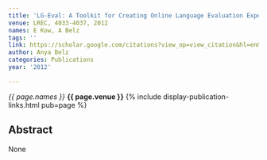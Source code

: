 ```yaml
---
title: 'LG-Eval: A Toolkit for Creating Online Language Evaluation Experiments.'
venue: LREC, 4033-4037, 2012
names: E Kow, A Belz
tags: ''
link: https://scholar.google.com/citations?view_op=view_citation&hl=en&user=trwwiW4AAAAJ&pagesize=100&sortby=pubdate&citation_for_view=trwwiW4AAAAJ:4TOpqqG69KYC
author: Anya Belz
categories: Publications
year: '2012'

---
```


*{{ page.names }}*
**{{ page.venue }}**
{% include display-publication-links.html pub=page %}
## Abstract

None